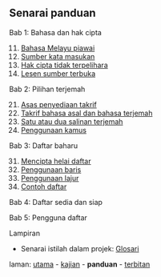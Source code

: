 ---
---

## Senarai panduan

Bab 1: Bahasa dan hak cipta

11. [Bahasa Melayu piawai][211]
12. [Sumber kata masukan][212]
13. [Hak cipta tidak terpelihara][213]
14. [Lesen sumber terbuka][214]

Bab 2: Pilihan terjemah

21. [Asas penyediaan takrif][221]
22. [Takrif bahasa asal dan bahasa terjemah][222]
23. [Satu atau dua salinan terjemah][223]
24. [Penggunaan kamus][224]

Bab 3: Daftar baharu

31. [Mencipta helai daftar][231]
32. [Penggunaan baris][232]
33. [Penggunaan lajur][233]
34. [Contoh daftar][234]

Bab 4: Daftar sedia dan siap

Bab 5: Pengguna daftar

Lampiran

* Senarai istilah dalam projek: [Glosari][291]

laman: [utama][0] - [kajian][1] - **panduan** - [terbitan][3]

  [0]: ../index.md
  [1]: ../kajian/index.md
  [3]: ../terbitan/index.md
  [211]: bab/piawai.md
  [212]: bab/sumber.md
  [213]: bab/hak-cipta.md
  [214]: bab/lesen.md
  [221]: bab/asas.md
  [222]: bab/takrif.md
  [223]: bab/salinan.md
  [224]: bab/kamus.md
  [231]: bab/helai.md
  [232]: bab/baris.md
  [233]: bab/lajur.md
  [234]: bab/contoh.md
  [291]: lam/glosari.md
